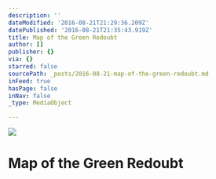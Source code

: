 ```yaml
---
description: ''
dateModified: '2016-08-21T21:29:36.209Z'
datePublished: '2016-08-21T21:35:43.919Z'
title: Map of the Green Redoubt
author: []
publisher: {}
via: {}
starred: false
sourcePath: _posts/2016-08-21-map-of-the-green-redoubt.md
inFeed: true
hasPage: false
inNav: false
_type: MediaObject

---
```

![](https://the-grid-user-content.s3-us-west-2.amazonaws.com/db40c64f-6129-4dbe-8afe-27921885eeec.png)

# Map of the Green Redoubt